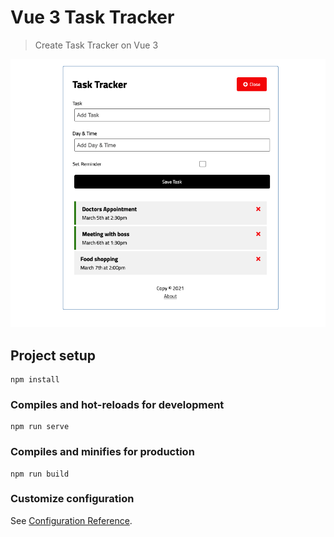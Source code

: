 # Vue 3 Task Tracker

> Create Task Tracker on Vue 3

[![IMAGE ALT TEXT HERE](./uploads/screen.png)](https://nimb.ws/RQUaH9)

## Project setup
```
npm install
```

### Compiles and hot-reloads for development
```
npm run serve
```

### Compiles and minifies for production
```
npm run build
```

### Customize configuration
See [Configuration Reference](https://cli.vuejs.org/config/).
